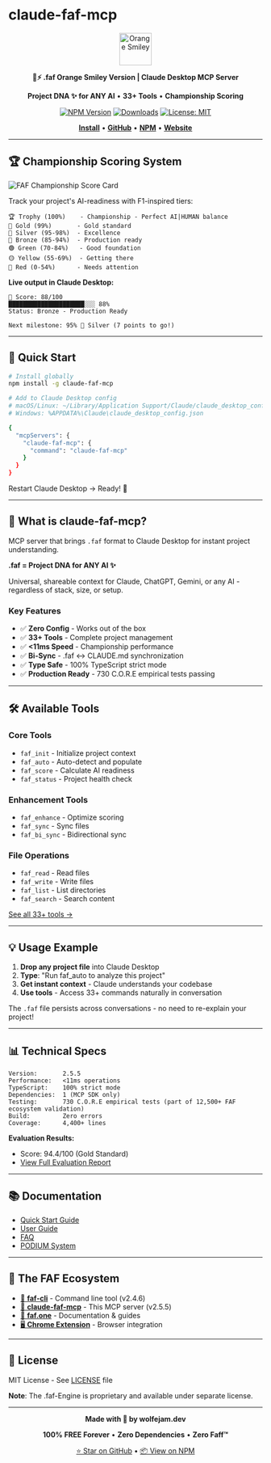 # claude-faf-mcp

<div align="center">

<img src="https://cdn.jsdelivr.net/npm/claude-faf-mcp@latest/assets/icons/faf-icon-64.png" alt="Orange Smiley" width="64" />

**🧡⚡️ .faf Orange Smiley Version | Claude Desktop MCP Server**

**Project DNA ✨ for ANY AI** • **33+ Tools** • **Championship Scoring**

[![NPM Version](https://img.shields.io/npm/v/claude-faf-mcp)](https://www.npmjs.com/package/claude-faf-mcp)
[![Downloads](https://img.shields.io/npm/dt/claude-faf-mcp)](https://www.npmjs.com/package/claude-faf-mcp)
[![License: MIT](https://img.shields.io/badge/License-MIT-yellow.svg)](https://opensource.org/licenses/MIT)

[**Install**](#-quick-start) • [**GitHub**](https://github.com/Wolfe-Jam/claude-faf-mcp) • [**NPM**](https://www.npmjs.com/package/claude-faf-mcp) • [**Website**](https://faf.one)

</div>

---

## 🏆 Championship Scoring System

![FAF Championship Score Card](https://cdn.jsdelivr.net/npm/claude-faf-mcp@latest/assets/faf-championship-scorecard.png)

Track your project's AI-readiness with F1-inspired tiers:

```
🏆 Trophy (100%)    - Championship - Perfect AI|HUMAN balance
🥇 Gold (99%)       - Gold standard
🥈 Silver (95-98%)  - Excellence
🥉 Bronze (85-94%)  - Production ready
🟢 Green (70-84%)   - Good foundation
🟡 Yellow (55-69%)  - Getting there
🔴 Red (0-54%)      - Needs attention
```

**Live output in Claude Desktop:**

```
🥉 Score: 88/100
█████████████████████░░░ 88%
Status: Bronze - Production Ready

Next milestone: 95% 🥈 Silver (7 points to go!)
```

---

## 🚀 Quick Start

```bash
# Install globally
npm install -g claude-faf-mcp

# Add to Claude Desktop config
# macOS/Linux: ~/Library/Application Support/Claude/claude_desktop_config.json
# Windows: %APPDATA%\Claude\claude_desktop_config.json

{
  "mcpServers": {
    "claude-faf-mcp": {
      "command": "claude-faf-mcp"
    }
  }
}
```

Restart Claude Desktop → Ready! 🏁

---

## 🎯 What is claude-faf-mcp?

MCP server that brings `.faf` format to Claude Desktop for instant project understanding.

**.faf = Project DNA for ANY AI ✨**

Universal, shareable context for Claude, ChatGPT, Gemini, or any AI - regardless of stack, size, or setup.

### Key Features

- ✅ **Zero Config** - Works out of the box
- ✅ **33+ Tools** - Complete project management
- ✅ **<11ms Speed** - Championship performance
- ✅ **Bi-Sync** - .faf ↔ CLAUDE.md synchronization
- ✅ **Type Safe** - 100% TypeScript strict mode
- ✅ **Production Ready** - 730 C.O.R.E empirical tests passing

---

## 🛠️ Available Tools

### Core Tools
- `faf_init` - Initialize project context
- `faf_auto` - Auto-detect and populate
- `faf_score` - Calculate AI readiness
- `faf_status` - Project health check

### Enhancement Tools
- `faf_enhance` - Optimize scoring
- `faf_sync` - Sync files
- `faf_bi_sync` - Bidirectional sync

### File Operations
- `faf_read` - Read files
- `faf_write` - Write files
- `faf_list` - List directories
- `faf_search` - Search content

[See all 33+ tools →](./USER_GUIDE.md)

---

## 💡 Usage Example

1. **Drop any project file** into Claude Desktop
2. **Type**: "Run faf_auto to analyze this project"
3. **Get instant context** - Claude understands your codebase
4. **Use tools** - Access 33+ commands naturally in conversation

The `.faf` file persists across conversations - no need to re-explain your project!

---

## 📊 Technical Specs

```
Version:       2.5.5
Performance:   <11ms operations
TypeScript:    100% strict mode
Dependencies:  1 (MCP SDK only)
Testing:       730 C.O.R.E empirical tests (part of 12,500+ FAF ecosystem validation)
Build:         Zero errors
Coverage:      4,400+ lines
```

**Evaluation Results:**
- Score: 94.4/100 (Gold Standard)
- [View Full Evaluation Report](./evaluations/WJTTC-Comprehensive-Evaluation-2025-10-12.md)

---

## 📚 Documentation

- [Quick Start Guide](./QUICK_START.md)
- [User Guide](./USER_GUIDE.md)
- [FAQ](./FAQ.md)
- [PODIUM System](./PODIUM-SYSTEM.md)

---

## 🔗 The FAF Ecosystem

- [🩵 **faf-cli**](https://npmjs.com/package/faf-cli) - Command line tool (v2.4.6)
- [🧡 **claude-faf-mcp**](https://npmjs.com/package/claude-faf-mcp) - This MCP server (v2.5.5)
- [💚 **faf.one**](https://faf.one) - Documentation & guides
- [🖥️ **Chrome Extension**](https://chromewebstore.google.com/detail/lnecebepmpjpilldfmndnaofbfjkjlkm) - Browser integration

---

## 📄 License

MIT License - See [LICENSE](../LICENSE) file

**Note**: The .faf-Engine is proprietary and available under separate license.

---

<div align="center">

**Made with 🧡 by wolfejam.dev**

**100% FREE Forever** • **Zero Dependencies** • **Zero Faff™**

[⭐ Star on GitHub](https://github.com/Wolfe-Jam/claude-faf-mcp) • [📦 View on NPM](https://www.npmjs.com/package/claude-faf-mcp)

</div>
